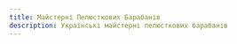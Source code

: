 ```yaml
---
title: Майстерні Пелюсткових Барабанів
description: Українські майстерні пелюсткових барабанів
---
```


